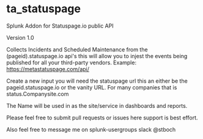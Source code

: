# ta_statuspage
Splunk Addon for Statuspage.io public API

Version 1.0

Collects Incidents and Scheduled Maintenance from the (pageid).statuspage.io api's this will allow you to injest the events being published for all your third-party vendors. Example: https://metastatuspage.com/api/

Create a new input you will need the statuspage url this an either be the pageid.statuspage.io or the vanity URL. For many companies that is status.Companysite.com

The Name will be used in as the site/service in dashboards and reports.

Please feel free to submit pull requests or issues here support is best effort. 

Also feel free to message me on splunk-usergroups slack @stboch
